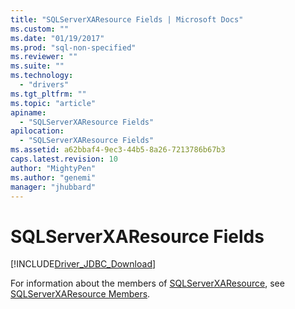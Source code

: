 ```yaml
---
title: "SQLServerXAResource Fields | Microsoft Docs"
ms.custom: ""
ms.date: "01/19/2017"
ms.prod: "sql-non-specified"
ms.reviewer: ""
ms.suite: ""
ms.technology: 
  - "drivers"
ms.tgt_pltfrm: ""
ms.topic: "article"
apiname: 
  - "SQLServerXAResource Fields"
apilocation: 
  - "SQLServerXAResource Fields"
ms.assetid: a62bbaf4-9ec3-44b5-8a26-7213786b67b3
caps.latest.revision: 10
author: "MightyPen"
ms.author: "genemi"
manager: "jhubbard"
---
```

# SQLServerXAResource Fields
[!INCLUDE[Driver_JDBC_Download](../../../includes/driver_jdbc_download.md)]

  For information about the members of [SQLServerXAResource](../../../connect/jdbc/reference/sqlserverxaresource-class.md), see [SQLServerXAResource Members](../../../connect/jdbc/reference/sqlserverxaresource-members.md).  
  
  